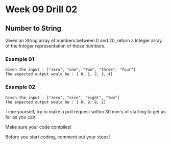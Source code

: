 # Week 09 Drill 02

## Number to String

Given an String array of numbers between 0 and 20, return a Integer array of the Integer representation of those numbers.

### Example 01

```
Given the input : ["zero", "one", "two", "three", "four"]
The expected output would be : [ 0, 1, 2, 3, 4]
```

### Example 02

```
Given the input : ["zero", "nine", "eight", "two"]
The expected output would be : [ 0, 9, 8, 2]
```

Time yourself, try to make a pull request within 30 min's of starting to get as far as you can!

Make sure your code compiles!

Before you start coding, comment out your steps!